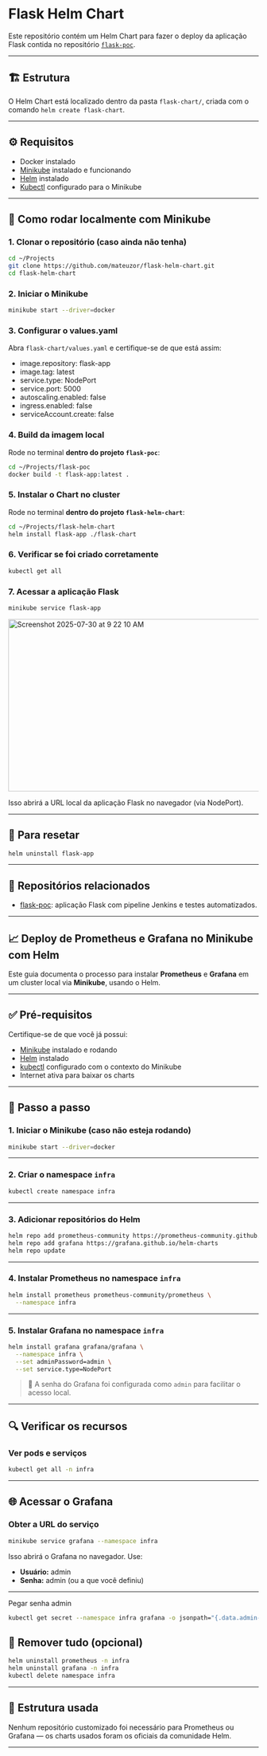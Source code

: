 # Flask Helm Chart

Este repositório contém um Helm Chart para fazer o deploy da aplicação Flask contida no repositório [`flask-poc`](https://github.com/mateuzor/flask-poc).

---

## 🏗️ Estrutura

O Helm Chart está localizado dentro da pasta `flask-chart/`, criada com o comando `helm create flask-chart`.

---

## ⚙️ Requisitos

- Docker instalado
- [Minikube](https://minikube.sigs.k8s.io/) instalado e funcionando
- [Helm](https://helm.sh/) instalado
- [Kubectl](https://kubernetes.io/docs/tasks/tools/) configurado para o Minikube

---

## 🚀 Como rodar localmente com Minikube

### 1. Clonar o repositório (caso ainda não tenha)

```bash
cd ~/Projects
git clone https://github.com/mateuzor/flask-helm-chart.git
cd flask-helm-chart
```

### 2. Iniciar o Minikube

```bash
minikube start --driver=docker
```

### 3. Configurar o values.yaml

Abra `flask-chart/values.yaml` e certifique-se de que está assim:

- image.repository: flask-app
- image.tag: latest
- service.type: NodePort
- service.port: 5000
- autoscaling.enabled: false
- ingress.enabled: false
- serviceAccount.create: false

### 4. Build da imagem local

Rode no terminal **dentro do projeto `flask-poc`**:

```bash
cd ~/Projects/flask-poc
docker build -t flask-app:latest .
```

### 5. Instalar o Chart no cluster

Rode no terminal **dentro do projeto `flask-helm-chart`**:

```bash
cd ~/Projects/flask-helm-chart
helm install flask-app ./flask-chart
```

### 6. Verificar se foi criado corretamente

```bash
kubectl get all
```

### 7. Acessar a aplicação Flask

```bash
minikube service flask-app
```
<img width="835" height="346" alt="Screenshot 2025-07-30 at 9 22 10 AM" src="https://github.com/user-attachments/assets/fffabb93-2ace-40d7-b81c-51abfd66a997" />

Isso abrirá a URL local da aplicação Flask no navegador (via NodePort).

---

## 🔄 Para resetar

```bash
helm uninstall flask-app
```

---

## 🔗 Repositórios relacionados

- [flask-poc](https://github.com/mateuzor/flask-poc): aplicação Flask com pipeline Jenkins e testes automatizados.

---


## 📈 Deploy de Prometheus e Grafana no Minikube com Helm

Este guia documenta o processo para instalar **Prometheus** e **Grafana** em um cluster local via **Minikube**, usando o Helm.

---

## ✅ Pré-requisitos

Certifique-se de que você já possui:

- [Minikube](https://minikube.sigs.k8s.io/docs/) instalado e rodando
- [Helm](https://helm.sh/) instalado
- [kubectl](https://kubernetes.io/) configurado com o contexto do Minikube
- Internet ativa para baixar os charts

---

## 🚀 Passo a passo

### 1. Iniciar o Minikube (caso não esteja rodando)

```bash
minikube start --driver=docker
```

---

### 2. Criar o namespace `infra`

```bash
kubectl create namespace infra
```

---

### 3. Adicionar repositórios do Helm

```bash
helm repo add prometheus-community https://prometheus-community.github.io/helm-charts
helm repo add grafana https://grafana.github.io/helm-charts
helm repo update
```

---

### 4. Instalar Prometheus no namespace `infra`

```bash
helm install prometheus prometheus-community/prometheus \
  --namespace infra
```

---

### 5. Instalar Grafana no namespace `infra`

```bash
helm install grafana grafana/grafana \
  --namespace infra \
  --set adminPassword=admin \
  --set service.type=NodePort
```

> 📌 A senha do Grafana foi configurada como `admin` para facilitar o acesso local.

---

## 🔍 Verificar os recursos

### Ver pods e serviços

```bash
kubectl get all -n infra
```

---

## 🌐 Acessar o Grafana

### Obter a URL do serviço

```bash
minikube service grafana --namespace infra
```

Isso abrirá o Grafana no navegador. Use:

- **Usuário:** admin  
- **Senha:** admin (ou a que você definiu)

---

Pegar senha admin

```bash
kubectl get secret --namespace infra grafana -o jsonpath="{.data.admin-password}" | base64 --decode ; echo
```


## 🧹 Remover tudo (opcional)

```bash
helm uninstall prometheus -n infra
helm uninstall grafana -n infra
kubectl delete namespace infra
```

---

## 📁 Estrutura usada

Nenhum repositório customizado foi necessário para Prometheus ou Grafana — os charts usados foram os oficiais da comunidade Helm.

---
